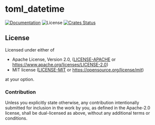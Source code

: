 # toml_datetime

[![Documentation](https://img.shields.io/badge/docs-master-blue.svg)](https://docs.rs/toml_datetime)
![License](https://img.shields.io/crates/l/toml_datetime.svg)
[![Crates Status](https://img.shields.io/crates/v/toml_datetime.svg)](https://crates.io/crates/toml_datetime)

## License

Licensed under either of

* Apache License, Version 2.0, ([LICENSE-APACHE](LICENSE-APACHE) or <https://www.apache.org/licenses/LICENSE-2.0>)
* MIT license ([LICENSE-MIT](LICENSE-MIT) or <https://opensource.org/license/mit>)

at your option.

### Contribution

Unless you explicitly state otherwise, any contribution intentionally
submitted for inclusion in the work by you, as defined in the Apache-2.0
license, shall be dual-licensed as above, without any additional terms or
conditions.
